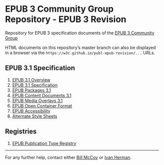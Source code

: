 # EPUB 3 Community Group Repository - EPUB 3 Revision

Repository for EPUB 3 specification documents of the [EPUB 3 Community Group](https://www.w3.org/community/epub3/)

HTML documents on this repository’s master branch can also be displayed in a browser via the `https://w3c.github.io/publ-epub-revision/...` URLs. 

## EPUB 3.1 Specification

1. [EPUB 3.1 Overview](https://w3c.github.io/publ-epub-revision/epub31/spec/epub-overview.html)
2. [EPUB 3.1 Specification](https://w3c.github.io/publ-epub-revision/epub31/spec/epub-spec.html)
3. [EPUB Packages 3.1](https://w3c.github.io/publ-epub-revision/epub31/spec/epub-packages.html)
4. [EPUB Content Documents 3.1](https://w3c.github.io/publ-epub-revision/epub31/spec/epub-contentdocs.html)
5. [EPUB Media Overlays 3.1](https://w3c.github.io/publ-epub-revision/epub31/spec/epub-mediaoverlays.html)
6. [EPUB Open Container Format](https://w3c.github.io/publ-epub-revision/epub31/spec/epub-ocf.html)
7. [EPUB Accessibility](https://w3c.github.io/publ-epub-revision/epub31/spec/accessibility.html)
8. [Alternate Style Sheets](https://w3c.github.io/publ-epub-revision/epub31/spec/altss-tags.html)


## Registries

1. [EPUB Publication Type Registry](https://w3c.github.io/publ-epub-revision/registries/epub-publication-types-registry.html)

---

For any further help, contact either [Bill McCoy](bmccoy@w3.org) or [Ivan Herman](ivan@w3.org).
